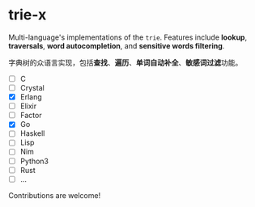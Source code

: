 # trie-x

Multi-language's implementations of the `trie`. Features include **lookup**, **traversals**, **word autocompletion**, and **sensitive words filtering**.

字典树的众语言实现，包括**查找**、**遍历**、**单词自动补全**、**敏感词过滤**功能。

- [ ] C
- [ ] Crystal
- [X] Erlang
- [ ] Elixir
- [ ] Factor
- [X] Go
- [ ] Haskell
- [ ] Lisp
- [ ] Nim
- [ ] Python3
- [ ] Rust
- [ ] ...

Contributions are welcome!
